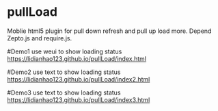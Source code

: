 # pullLoad
Moblie html5 plugin for pull down refresh and pull up load more. Depend Zepto.js and require.js.

#Demo1 use weui to show loading status
https://lidianhao123.github.io/pullLoad/index.html

#Demo2 use text to show loading status
https://lidianhao123.github.io/pullLoad/index2.html

#Demo3 use text to show loading status
https://lidianhao123.github.io/pullLoad/index3.html

